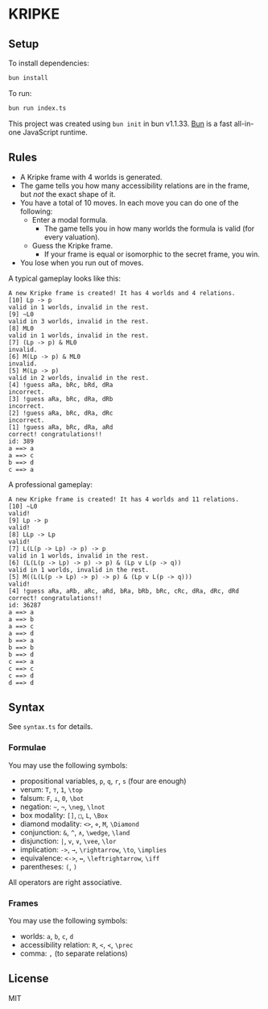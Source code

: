 # KRIPKE

## Setup

To install dependencies:

```bash
bun install
```

To run:

```bash
bun run index.ts
```

This project was created using `bun init` in bun v1.1.33. [Bun](https://bun.sh) is a fast all-in-one JavaScript runtime.

## Rules

* A Kripke frame with 4 worlds is generated.
* The game tells you how many accessibility relations are in the frame, but *not* the exact shape of it.
* You have a total of 10 moves. In each move you can do one of the following:
    - Enter a modal formula.
      - The game tells you in how many worlds the formula is valid (for every valuation).
    - Guess the Kripke frame.
      - If your frame is equal or isomorphic to the secret frame, you win.
* You lose when you run out of moves.

A typical gameplay looks like this:
```
A new Kripke frame is created! It has 4 worlds and 4 relations.
[10] Lp -> p
valid in 1 worlds, invalid in the rest.
[9] ~L0
valid in 3 worlds, invalid in the rest.
[8] ML0
valid in 1 worlds, invalid in the rest.
[7] (Lp -> p) & ML0
invalid.
[6] M(Lp -> p) & ML0
invalid.
[5] M(Lp -> p)
valid in 2 worlds, invalid in the rest.
[4] !guess aRa, bRc, bRd, dRa
incorrect.
[3] !guess aRa, bRc, dRa, dRb
incorrect.
[2] !guess aRa, bRc, dRa, dRc
incorrect.
[1] !guess aRa, bRc, dRa, aRd
correct! congratulations!!
id: 389
a ==> a
a ==> c
b ==> d
c ==> a
```

A professional gameplay:
```
A new Kripke frame is created! It has 4 worlds and 11 relations.
[10] ~L0
valid!
[9] Lp -> p
valid!
[8] LLp -> Lp
valid!
[7] L(L(p -> Lp) -> p) -> p
valid in 1 worlds, invalid in the rest.
[6] (L(L(p -> Lp) -> p) -> p) & (Lp v L(p -> q))
valid in 1 worlds, invalid in the rest.
[5] M((L(L(p -> Lp) -> p) -> p) & (Lp v L(p -> q)))
valid!
[4] !guess aRa, aRb, aRc, aRd, bRa, bRb, bRc, cRc, dRa, dRc, dRd
correct! congratulations!!
id: 36287
a ==> a
a ==> b
a ==> c
a ==> d
b ==> a
b ==> b
b ==> d
c ==> a
c ==> c
c ==> d
d ==> d
```

## Syntax

See `syntax.ts` for details.

### Formulae

You may use the following symbols:
* propositional variables, `p`, `q`, `r`, `s` (four are enough)
* verum: `T`, `⊤`, `1`, `\top`
* falsum: `F`, `⊥`, `0`, `\bot`
* negation: `~`, `¬`, `\neg`, `\lnot`
* box modality: `[]`, `□`, `L`, `\Box`
* diamond modality: `<>`, `⋄`, `M`, `\Diamond`
* conjunction: `&`, `^`, `∧`, `\wedge`, `\land`
* disjunction: `|`, `v`, `∨`, `\vee`, `\lor`
* implication: `->`, `→`, `\rightarrow`, `\to`, `\implies`
* equivalence: `<->`, `↔`, `\leftrightarrow`, `\iff`
* parentheses: `(`, `)`

All operators are right associative.

### Frames

You may use the following symbols:
* worlds: `a`, `b`, `c`, `d`
* accessibility relation: `R`, `<`, `≺`, `\prec`
* comma: `,` (to separate relations)

## License

MIT
